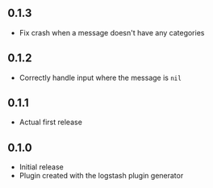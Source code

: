 ## 0.1.3
  - Fix crash when a message doesn't have any categories

## 0.1.2
  - Correctly handle input where the message is `nil`

## 0.1.1
  - Actual first release

## 0.1.0
  - Initial release
  - Plugin created with the logstash plugin generator
